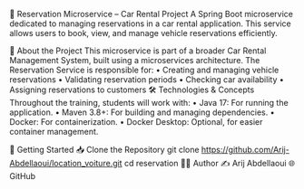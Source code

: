 🚗 Reservation Microservice – Car Rental Project
   A Spring Boot microservice dedicated to managing reservations in a car rental application. This service allows users to book, view, and manage vehicle reservations efficiently.

📌 About the Project
  This microservice is part of a broader Car Rental Management System, built using a microservices architecture.
  The Reservation Service is responsible for:
   •	Creating and managing vehicle reservations
   •	Validating reservation periods
   •	Checking car availability
   •	Assigning reservations to customers
🛠️ Technologies & Concepts
 Throughout the training, students will work with:
   •	Java 17: For running the application.
   •	Maven 3.8+: For building and managing dependencies.
   •	Docker: For containerization.
   •	Docker Desktop: Optional, for easier container management.

🚀 Getting Started
 📥 Clone the Repository
   git clone https://github.com/Arij-Abdellaoui/location_voiture.git
   cd reservation
👩‍💻 Author
	✍️ Arij Abdellaoui
  🌐 GitHub



